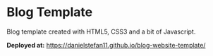 # Blog Template

Blog template created with HTML5, CSS3 and a bit of Javascript.

**Deployed at:** https://danielstefan11.github.io/blog-website-template/
